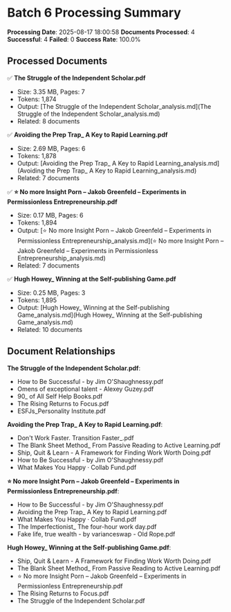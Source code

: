 # Batch 6 Processing Summary

**Processing Date**: 2025-08-17 18:00:58
**Documents Processed**: 4
**Successful**: 4
**Failed**: 0
**Success Rate**: 100.0%

## Processed Documents

✅ **The Struggle of the Independent Scholar.pdf**
   - Size: 3.35 MB, Pages: 7
   - Tokens: 1,874
   - Output: [The Struggle of the Independent Scholar_analysis.md](The Struggle of the Independent Scholar_analysis.md)
   - Related: 8 documents

✅ **Avoiding the Prep Trap_ A Key to Rapid Learning.pdf**
   - Size: 2.69 MB, Pages: 6
   - Tokens: 1,878
   - Output: [Avoiding the Prep Trap_ A Key to Rapid Learning_analysis.md](Avoiding the Prep Trap_ A Key to Rapid Learning_analysis.md)
   - Related: 7 documents

✅ **⭐️ No more Insight Porn – Jakob Greenfeld – Experiments in Permissionless Entrepreneurship.pdf**
   - Size: 0.17 MB, Pages: 6
   - Tokens: 1,894
   - Output: [⭐️ No more Insight Porn – Jakob Greenfeld – Experiments in Permissionless Entrepreneurship_analysis.md](⭐️ No more Insight Porn – Jakob Greenfeld – Experiments in Permissionless Entrepreneurship_analysis.md)
   - Related: 7 documents

✅ **Hugh Howey_ Winning at the Self-publishing Game.pdf**
   - Size: 0.25 MB, Pages: 3
   - Tokens: 1,895
   - Output: [Hugh Howey_ Winning at the Self-publishing Game_analysis.md](Hugh Howey_ Winning at the Self-publishing Game_analysis.md)
   - Related: 10 documents

## Document Relationships

**The Struggle of the Independent Scholar.pdf**:
  - How to Be Successful - by Jim O'Shaughnessy.pdf
  - Omens of exceptional talent - Alexey Guzey.pdf
  - 90_ of All Self Help Books.pdf
  - The Rising Returns to Focus.pdf
  - ESFJs_Personality Institute.pdf

**Avoiding the Prep Trap_ A Key to Rapid Learning.pdf**:
  - Don't Work Faster. Transition Faster_.pdf
  - The Blank Sheet Method_ From Passive Reading to Active Learning.pdf
  - Ship, Quit & Learn - A Framework for Finding Work Worth Doing.pdf
  - How to Be Successful - by Jim O'Shaughnessy.pdf
  - What Makes You Happy · Collab Fund.pdf

**⭐️ No more Insight Porn – Jakob Greenfeld – Experiments in Permissionless Entrepreneurship.pdf**:
  - How to Be Successful - by Jim O'Shaughnessy.pdf
  - Avoiding the Prep Trap_ A Key to Rapid Learning.pdf
  - What Makes You Happy · Collab Fund.pdf
  - The Imperfectionist_ The four-hour work day.pdf
  - Fake life, true wealth - by varianceswap - Old Rope.pdf

**Hugh Howey_ Winning at the Self-publishing Game.pdf**:
  - Ship, Quit & Learn - A Framework for Finding Work Worth Doing.pdf
  - The Blank Sheet Method_ From Passive Reading to Active Learning.pdf
  - ⭐️ No more Insight Porn – Jakob Greenfeld – Experiments in Permissionless Entrepreneurship.pdf
  - The Rising Returns to Focus.pdf
  - The Struggle of the Independent Scholar.pdf
